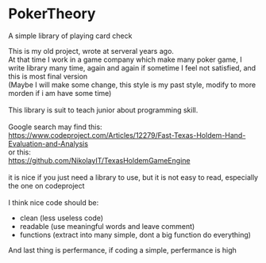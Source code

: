 # PokerTheory
A simple library of playing card check

This is my old project, wrote at serveral years ago.<br/>
At that time I work in a game company which make many poker game, I write library many time, again and again if sometime I feel not satisfied, and this is most final version<br/>
(Maybe I will make some change, this style is my past style, modify to more morden if i am have some time)<br/>
<br/>
This library is suit to teach junior about programming skill. <br/>
<br/>
Google search may find this:<br/>
https://www.codeproject.com/Articles/12279/Fast-Texas-Holdem-Hand-Evaluation-and-Analysis<br/>
or this:<br/>
https://github.com/NikolayIT/TexasHoldemGameEngine<br/>
<br/>
it is nice if you just need a library to use, but it is not easy to read, especially the one on codeproject<br/>
<br/>
I think nice code should be:<br/>
- clean (less useless code)<br/>
- readable (use meaningful words and leave comment)<br/>
- functions (extract into many simple, dont a big function do everything)<br/>

And last thing is perfermance, if coding a simple, perfermance is high
